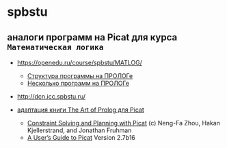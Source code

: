 # spbstu
## аналоги программ на Picat для курса `Математическая логика`

* https://openedu.ru/course/spbstu/MATLOG/
  * [Структура программы на ПРОЛОГе](https://www.youtube.com/watch?v=ZFcqXDS4zRw)
  * [Несколько программ на ПРОЛОГе](https://www.youtube.com/watch?v=cPM2S9nk6Dk)

* http://dcn.icc.spbstu.ru/

* [адаптация книги The Art of Prolog для Picat](https://github.com/ponyatov/TAoPicat/releases/latest)
  * [Constraint Solving and Planning with Picat](http://picat-lang.org/picatbook2015/constraint_solving_and_planning_with_picat.pdf)
    (c) Neng-Fa Zhou, Hakan Kjellerstrand, and Jonathan Fruhman
  * [A User’s Guide to Picat](http://picat-lang.org/download/picat_guide.pdf) Version 2.7b16
